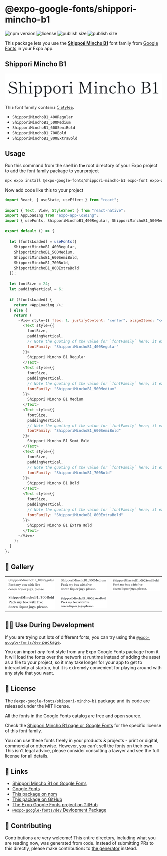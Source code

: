 # @expo-google-fonts/shippori-mincho-b1

![npm version](https://flat.badgen.net/npm/v/@expo-google-fonts/shippori-mincho-b1)
![license](https://flat.badgen.net/github/license/expo/google-fonts)
![publish size](https://flat.badgen.net/packagephobia/install/@expo-google-fonts/shippori-mincho-b1)
![publish size](https://flat.badgen.net/packagephobia/publish/@expo-google-fonts/shippori-mincho-b1)

This package lets you use the [**Shippori Mincho B1**](https://fonts.google.com/specimen/Shippori+Mincho+B1) font family from [Google Fonts](https://fonts.google.com/) in your Expo app.

## Shippori Mincho B1

![Shippori Mincho B1](./font-family.png)

This font family contains [5 styles](#-gallery).

- `ShipporiMinchoB1_400Regular`
- `ShipporiMinchoB1_500Medium`
- `ShipporiMinchoB1_600SemiBold`
- `ShipporiMinchoB1_700Bold`
- `ShipporiMinchoB1_800ExtraBold`

## Usage

Run this command from the shell in the root directory of your Expo project to add the font family package to your project

```sh
npx expo install @expo-google-fonts/shippori-mincho-b1 expo-font expo-app-loading
```

Now add code like this to your project

```js
import React, { useState, useEffect } from "react";

import { Text, View, StyleSheet } from "react-native";
import AppLoading from "expo-app-loading";
import { useFonts, ShipporiMinchoB1_400Regular, ShipporiMinchoB1_500Medium, ShipporiMinchoB1_600SemiBold, ShipporiMinchoB1_700Bold, ShipporiMinchoB1_800ExtraBold } from '@expo-google-fonts/shippori-mincho-b1';

export default () => {

  let [fontsLoaded] = useFonts({
    ShipporiMinchoB1_400Regular, 
    ShipporiMinchoB1_500Medium, 
    ShipporiMinchoB1_600SemiBold, 
    ShipporiMinchoB1_700Bold, 
    ShipporiMinchoB1_800ExtraBold
  });

  let fontSize = 24;
  let paddingVertical = 6;

  if (!fontsLoaded) {
    return <AppLoading />;
  } else {
    return (
      <View style={{ flex: 1, justifyContent: "center", alignItems: "center" }}>
        <Text style={{
          fontSize,
          paddingVertical,
          // Note the quoting of the value for `fontFamily` here; it expects a string!
          fontFamily: "ShipporiMinchoB1_400Regular"
        }}>
          Shippori Mincho B1 Regular
        </Text>
        <Text style={{
          fontSize,
          paddingVertical,
          // Note the quoting of the value for `fontFamily` here; it expects a string!
          fontFamily: "ShipporiMinchoB1_500Medium"
        }}>
          Shippori Mincho B1 Medium
        </Text>
        <Text style={{
          fontSize,
          paddingVertical,
          // Note the quoting of the value for `fontFamily` here; it expects a string!
          fontFamily: "ShipporiMinchoB1_600SemiBold"
        }}>
          Shippori Mincho B1 Semi Bold
        </Text>
        <Text style={{
          fontSize,
          paddingVertical,
          // Note the quoting of the value for `fontFamily` here; it expects a string!
          fontFamily: "ShipporiMinchoB1_700Bold"
        }}>
          Shippori Mincho B1 Bold
        </Text>
        <Text style={{
          fontSize,
          paddingVertical,
          // Note the quoting of the value for `fontFamily` here; it expects a string!
          fontFamily: "ShipporiMinchoB1_800ExtraBold"
        }}>
          Shippori Mincho B1 Extra Bold
        </Text>
      </View>
    );
  }
};
```

## 🔡 Gallery


||||
|-|-|-|
|![ShipporiMinchoB1_400Regular](./ShipporiMinchoB1_400Regular.ttf.png)|![ShipporiMinchoB1_500Medium](./ShipporiMinchoB1_500Medium.ttf.png)|![ShipporiMinchoB1_600SemiBold](./ShipporiMinchoB1_600SemiBold.ttf.png)||
|![ShipporiMinchoB1_700Bold](./ShipporiMinchoB1_700Bold.ttf.png)|![ShipporiMinchoB1_800ExtraBold](./ShipporiMinchoB1_800ExtraBold.ttf.png)|||


## 👩‍💻 Use During Development

If you are trying out lots of different fonts, you can try using the [`@expo-google-fonts/dev` package](https://github.com/expo/google-fonts/tree/master/font-packages/dev#readme).

You can import _any_ font style from any Expo Google Fonts package from it. It will load the fonts over the network at runtime instead of adding the asset as a file to your project, so it may take longer for your app to get to interactivity at startup, but it is extremely convenient for playing around with any style that you want.


## 📖 License

The `@expo-google-fonts/shippori-mincho-b1` package and its code are released under the MIT license.

All the fonts in the Google Fonts catalog are free and open source.

Check the [Shippori Mincho B1 page on Google Fonts](https://fonts.google.com/specimen/Shippori+Mincho+B1) for the specific license of this font family.

You can use these fonts freely in your products & projects - print or digital, commercial or otherwise. However, you can't sell the fonts on their own. This isn't legal advice, please consider consulting a lawyer and see the full license for all details.

## 🔗 Links

- [Shippori Mincho B1 on Google Fonts](https://fonts.google.com/specimen/Shippori+Mincho+B1)
- [Google Fonts](https://fonts.google.com/)
- [This package on npm](https://www.npmjs.com/package/@expo-google-fonts/shippori-mincho-b1)
- [This package on GitHub](https://github.com/expo/google-fonts/tree/master/font-packages/shippori-mincho-b1)
- [The Expo Google Fonts project on GitHub](https://github.com/expo/google-fonts)
- [`@expo-google-fonts/dev` Devlopment Package](https://github.com/expo/google-fonts/tree/master/font-packages/dev)

## 🤝 Contributing

Contributions are very welcome! This entire directory, including what you are reading now, was generated from code. Instead of submitting PRs to this directly, please make contributions to [the generator](https://github.com/expo/google-fonts/tree/master/packages/generator) instead.
